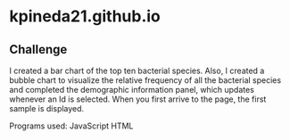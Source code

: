 # kpineda21.github.io

## Challenge 
I created a bar chart of the top ten bacterial species. Also, I created a bubble chart to visualize the relative frequency of all the bacterial species and completed the demographic information panel, which updates whenever an Id is selected. When you first arrive to the page, the first sample is displayed.

Programs used:
JavaScript
HTML
